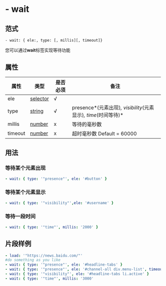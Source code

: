 # \- wait

## 范式
```
- wait: { ele:, type: [, millis][, timeout]}
```
您可以通过**wait**标签实现等待功能

## 属性
| 属性 | 类型 | 是否必须 | 备注 |
|--------|--------|--------|--------|
|   ele   | [selector](datatype.md)  | √ |   |
|   type   | [string](datatype.md)  |  √ |  presence*(元素出现)*, visibility*(元素显示)*, time*(时间等待)* |
|   millis   | [number](datatype.md)  | x | 等待的毫秒数  |
|   timeout   | [number](datatype.md)  | x | 超时毫秒数 Default = 60000 |

## 用法
### 等待某个元素出现
```yaml
- wait: { type: '"presence"', ele: '#button' }
```
### 等待某个元素显示
```yaml
- wait: { type: '"visibility"',ele: '#username' }
```
### 等待一段时间
```yaml
- wait: { type: '"time"', millis: '2000' }
```

## 片段样例
```yaml
- load: '"https://news.baidu.com/"'
#do something as you like
- wait: { type: '"presence"', ele: '#headline-tabs' }
- wait: { type: '"presence"', ele: '#channel-all div.menu-list', timeout: '1000' }
- wait: { type: '"visibility"', ele: '#headline-tabs li.active' }
- wait: { type: '"time"', millis: '3000' 
```